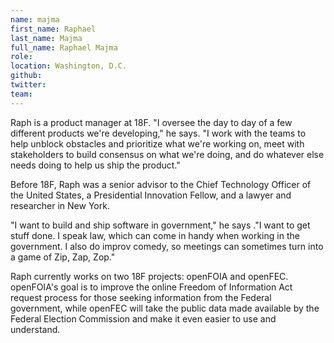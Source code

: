 ```yaml
---
name: majma
first_name: Raphael
last_name: Majma
full_name: Raphael Majma
role:
location: Washington, D.C.
github:
twitter:
team:
---
```


Raph is a product manager at 18F. "I oversee the day to day of a few different products we're developing," he says. "I work with the teams to help unblock obstacles and prioritize what we're working on, meet with stakeholders to build consensus on what we're doing, and do whatever else needs doing to help us ship the product."

Before 18F, Raph was a senior advisor to the Chief Technology Officer of the United States, a Presidential Innovation Fellow, and a lawyer and researcher in New York.

"I want to build and ship software in government," he says ."I want to get stuff done.	I speak law, which can come in handy when working in the government. I also do improv comedy, so meetings can sometimes turn into a game of Zip, Zap, Zop."

Raph currently works on two 18F projects: openFOIA and openFEC. openFOIA's goal is to improve the online Freedom of Information Act request process for those seeking information from the Federal government, while openFEC will take the public data made available by the Federal Election Commission and make it even easier to use and understand. 
